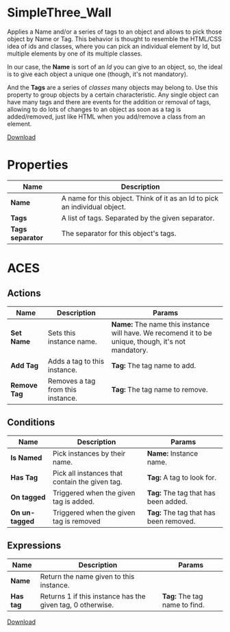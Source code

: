 # SimpleThree_Wall

Applies a Name and/or a series of tags to an object and allows to pick those object by Name or Tag. This behavior is thought to resemble the HTML/CSS idea of ids and classes, where you can pick an individual element by Id, but multiple elements by one of its multiple classes.

In our case, the **Name** is sort of an *Id* you can give to an object, so, the ideal is to give each object a unique one (though, it's not mandatory). 

And the **Tags** are a series of *classes* many objects may belong to. Use this property to group objects by a certain characteristic. Any single object can have many tags and there are events for the addition or removal of tags, allowing to do lots of changes to an object as soon as a tag is added/removed, just like HTML when you add/remove a class from an element.

[Download](https://www.construct.net/co/construct-2/addons/167/SimpleThree_Wall)

# Properties

| Name | Description |
|------|-------------|
| **Name** | A name for this object. Think of it as an Id to pick an individual object. |
| **Tags** | A list of tags. Separated by the given separator. |
| **Tags separator** | The separator for this object's tags. |

# ACES

## Actions

| Name | Description | Params |
|------|-------------|--------|
| **Set Name** | Sets this instance name. | **Name:** The name this instance will have. We recomend it to be unique, though, it's not mandatory. |
| **Add Tag** | Adds a tag to this instance. | **Tag:** The tag name to add. |
| **Remove Tag** | Removes a tag from this instance. | **Tag:** The tag name to remove. |

## Conditions

| Name | Description | Params |
|------|-------------|--------|
| **Is Named** | Pick instances by their name. | **Name:** Instance name. |
| **Has Tag** | Pick all instances that contain the given tag. | **Tag:** A tag to look for. |
| **On tagged** | Triggered when the given tag is added. | **Tag:** The tag that has been added. |
| **On un-tagged** | Triggered when the given tag is removed | **Tag:** The tag that has been removed. |

## Expressions

| Name | Description | Params |
|------|-------------|--------|
| **Name** | Return the name given to this instance. | |
| **Has tag** | Returns 1 if this instance has the given tag, 0 otherwise. | **Tag:** The tag name to find. |

[Download](https://www.construct.net/co/construct-2/addons/167/SimpleThree_Wall)